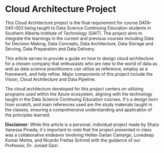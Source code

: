 # Cloud Architecture Project

This Cloud Architecture project is the final requirement for course DATA-040-003 being taught to Data Science Continuing Education students in Southern Alberta Institute of Technology (SAIT).  The project aims to integrate the learnings in the current and previous courses including Data for Decision Making, Data Concepts, Data Architecture, Data Storage and Serving, Data Preparation and Data Delivery.  

This article serves to provide a guide on how to design cloud architecture for a chosen company that enthusiasts who are new to the world of data as well as data science practitioners can utilize as reference, employ as a framework, and help refine.  Major components of this project include the Vision, Cloud Architecture and Data Pipeline.

The cloud architecture developed for this project centers on utilizing programs used within the Azure ecosystem, aligning with the technology taught in the Data Science Continuing Education courses.  It's a design born from scratch, and main references used are the study materials taught in the classes, ensuring a comprehensive understanding and application of the principles learned.

**Disclaimer:** While this article is a personal, individual project made by Shara Vanessa Pineda, it's important to note that the project presented in class was a collaborative endeavor involving Hellen Gaitan Camargo, Lovedeep Kumar Mehta, and Ricardo Freitas Schmid with the guidance of our Professor, Dr. Junaid Qazi.
